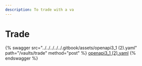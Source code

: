 ```yaml
---
description: To trade with a va
---
```


# Trade

{% swagger src="../../../../../.gitbook/assets/openapi3_1 (2).yaml" path="/vaults/trade" method="post" %}
[openapi3_1 (2).yaml](<../../../../../.gitbook/assets/openapi3_1 (2).yaml>)
{% endswagger %}
